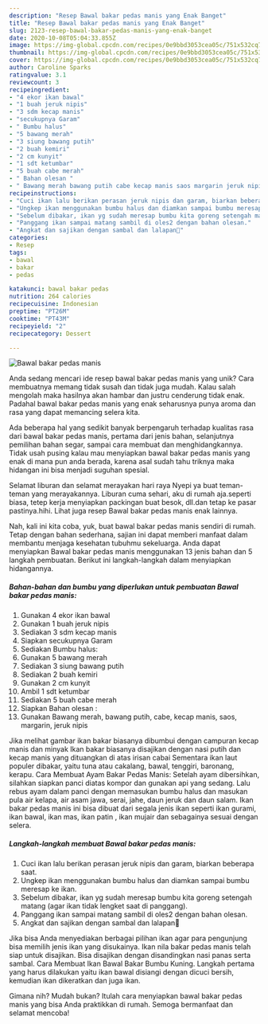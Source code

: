 ```yaml
---
description: "Resep Bawal bakar pedas manis yang Enak Banget"
title: "Resep Bawal bakar pedas manis yang Enak Banget"
slug: 2123-resep-bawal-bakar-pedas-manis-yang-enak-banget
date: 2020-10-08T05:04:33.855Z
image: https://img-global.cpcdn.com/recipes/0e9bbd3053cea05c/751x532cq70/bawal-bakar-pedas-manis-foto-resep-utama.jpg
thumbnail: https://img-global.cpcdn.com/recipes/0e9bbd3053cea05c/751x532cq70/bawal-bakar-pedas-manis-foto-resep-utama.jpg
cover: https://img-global.cpcdn.com/recipes/0e9bbd3053cea05c/751x532cq70/bawal-bakar-pedas-manis-foto-resep-utama.jpg
author: Caroline Sparks
ratingvalue: 3.1
reviewcount: 3
recipeingredient:
- "4 ekor ikan bawal"
- "1 buah jeruk nipis"
- "3 sdm kecap manis"
- "secukupnya Garam"
- " Bumbu halus"
- "5 bawang merah"
- "3 siung bawang putih"
- "2 buah kemiri"
- "2 cm kunyit"
- "1 sdt ketumbar"
- "5 buah cabe merah"
- " Bahan olesan "
- " Bawang merah bawang putih cabe kecap manis saos margarin jeruk nipis"
recipeinstructions:
- "Cuci ikan lalu berikan perasan jeruk nipis dan garam, biarkan beberapa saat."
- "Ungkep ikan menggunakan bumbu halus dan diamkan sampai bumbu meresap ke ikan."
- "Sebelum dibakar, ikan yg sudah meresap bumbu kita goreng setengah matang (agar ikan tidak lengket saat di panggang)."
- "Panggang ikan sampai matang sambil di oles2 dengan bahan olesan."
- "Angkat dan sajikan dengan sambal dan lalapan🥰"
categories:
- Resep
tags:
- bawal
- bakar
- pedas

katakunci: bawal bakar pedas 
nutrition: 264 calories
recipecuisine: Indonesian
preptime: "PT26M"
cooktime: "PT43M"
recipeyield: "2"
recipecategory: Dessert

---
```



![Bawal bakar pedas manis](https://img-global.cpcdn.com/recipes/0e9bbd3053cea05c/751x532cq70/bawal-bakar-pedas-manis-foto-resep-utama.jpg)

Anda sedang mencari ide resep bawal bakar pedas manis yang unik? Cara membuatnya memang tidak susah dan tidak juga mudah. Kalau salah mengolah maka hasilnya akan hambar dan justru cenderung tidak enak. Padahal bawal bakar pedas manis yang enak seharusnya punya aroma dan rasa yang dapat memancing selera kita.

Ada beberapa hal yang sedikit banyak berpengaruh terhadap kualitas rasa dari bawal bakar pedas manis, pertama dari jenis bahan, selanjutnya pemilihan bahan segar, sampai cara membuat dan menghidangkannya. Tidak usah pusing kalau mau menyiapkan bawal bakar pedas manis yang enak di mana pun anda berada, karena asal sudah tahu triknya maka hidangan ini bisa menjadi suguhan spesial.

Selamat liburan dan selamat merayakan hari raya Nyepi ya buat teman-teman yang merayakannya. Liburan cuma sehari, aku di rumah aja.seperti biasa, tetep kerja menyiapkan packingan buat besok, dll.dan tetap ke pasar pastinya.hihi. Lihat juga resep Bawal bakar pedas manis enak lainnya.


Nah, kali ini kita coba, yuk, buat bawal bakar pedas manis sendiri di rumah. Tetap dengan bahan sederhana, sajian ini dapat memberi manfaat dalam membantu menjaga kesehatan tubuhmu sekeluarga. Anda dapat menyiapkan Bawal bakar pedas manis menggunakan 13 jenis bahan dan 5 langkah pembuatan. Berikut ini langkah-langkah dalam menyiapkan hidangannya.

<!--inarticleads1-->

##### Bahan-bahan dan bumbu yang diperlukan untuk pembuatan Bawal bakar pedas manis:

1. Gunakan 4 ekor ikan bawal
1. Gunakan 1 buah jeruk nipis
1. Sediakan 3 sdm kecap manis
1. Siapkan secukupnya Garam
1. Sediakan  Bumbu halus:
1. Gunakan 5 bawang merah
1. Sediakan 3 siung bawang putih
1. Sediakan 2 buah kemiri
1. Gunakan 2 cm kunyit
1. Ambil 1 sdt ketumbar
1. Sediakan 5 buah cabe merah
1. Siapkan  Bahan olesan :
1. Gunakan  Bawang merah, bawang putih, cabe, kecap manis, saos, margarin, jeruk nipis


Jika melihat gambar ikan bakar biasanya dibumbui dengan campuran kecap manis dan minyak Ikan bakar biasanya disajikan dengan nasi putih dan kecap manis yang dituangkan di atas irisan cabai Sementara ikan laut populer dibakar, yaitu tuna atau cakalang, bawal, tenggiri, baronang, kerapu. Cara Membuat Ayam Bakar Pedas Manis: Setelah ayam dibersihkan, silahkan siapkan panci diatas kompor dan gunakan api yang sedang. Lalu rebus ayam dalam panci dengan memasukan bumbu halus dan masukan pula air kelapa, air asam jawa, serai, jahe, daun jeruk dan daun salam. Ikan bakar pedas manis ini bisa dibuat dari segala jenis ikan seperti ikan gurami, ikan bawal, ikan mas, ikan patin , ikan mujair dan sebagainya sesuai dengan selera. 

<!--inarticleads2-->

##### Langkah-langkah membuat Bawal bakar pedas manis:

1. Cuci ikan lalu berikan perasan jeruk nipis dan garam, biarkan beberapa saat.
1. Ungkep ikan menggunakan bumbu halus dan diamkan sampai bumbu meresap ke ikan.
1. Sebelum dibakar, ikan yg sudah meresap bumbu kita goreng setengah matang (agar ikan tidak lengket saat di panggang).
1. Panggang ikan sampai matang sambil di oles2 dengan bahan olesan.
1. Angkat dan sajikan dengan sambal dan lalapan🥰


Jika bisa Anda menyediakan berbagai pilihan ikan agar para pengunjung bisa memilih jenis ikan yang disukainya. Ikan nila bakar pedas manis telah siap untuk disajikan. Bisa disajikan dengan disandingkan nasi panas serta sambal. Cara Membuat Ikan Bawal Bakar Bumbu Kuning. Langkah pertama yang harus dilakukan yaitu ikan bawal disiangi dengan dicuci bersih, kemudian ikan dikeratkan dan juga ikan. 

Gimana nih? Mudah bukan? Itulah cara menyiapkan bawal bakar pedas manis yang bisa Anda praktikkan di rumah. Semoga bermanfaat dan selamat mencoba!
